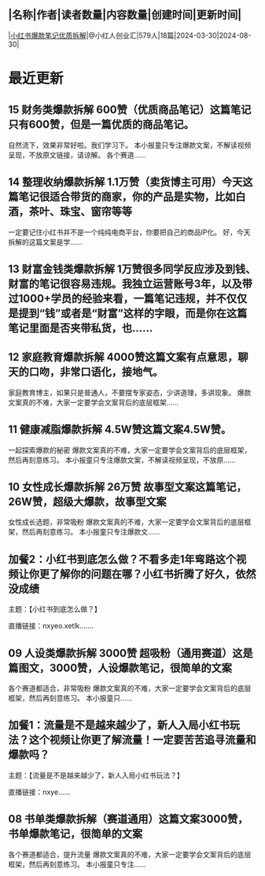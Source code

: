 |名称|作者|读者数量|内容数量|创建时间|更新时间|
---
|[小红书爆款笔记优质拆解](https://xiaobot.net/p/xiaohongren?refer=0b133df9-27dc-423b-8101-639049001c13)|@小红人创业汇|579人|18篇|2024-03-30|2024-08-30|

# 最近更新
## 15 财务类爆款拆解 600赞（优质商品笔记）这篇笔记只有600赞，但是一篇优质的商品笔记。
自然流下，效果非常好啦。我们学习下。
本小报童只专注爆款文案，不解读视频呈现，不放原文链接，请谅解。
各个赛道......
## 14 整理收纳爆款拆解 1.1万赞（卖货博主可用）今天这篇笔记很适合带货的商家，你的产品是实物，比如白酒，茶叶、珠宝、窗帘等等
一定要记住小红书并不是一个纯纯电商平台，你要把自己的商品IP化。
好，今天拆解的这篇文案是学......
## 13 财富金钱类爆款拆解 1万赞很多同学反应涉及到钱、财富的笔记很容易违规。我独立运营账号3年，以及带过1000+学员的经验来看，一篇笔记违规，并不仅仅是提到“钱”或者是“财富”这样的字眼，而是你在这篇笔记里面是否夹带私货，也......
## 12 家庭教育爆款拆解 4000赞这篇文案有点意思，聊天的口吻，非常口语化，接地气。
家庭教育博主，如果只是普通人，不要摆专家姿态，少讲道理，多讲现象。
爆款文案真的不难，大家一定要学会文案背后的底层框架......
## 11 健康减脂爆款拆解 4.5W赞这篇文案4.5W赞。
一起探索爆款的秘密
爆款文案真的不难，大家一定要学会文案背后的底层框架，然后再刻意练习。
本小报童只专注爆款文案，不解读视频呈现，不放原......
## 10 女性成长爆款拆解 26万赞 故事型文案这篇笔记，26W赞，超级大爆款，故事型文案
女性成长选题，非常吸粉
爆款文案真的不难，大家一定要学会文案背后的底层框架，然后再刻意练习。
本小报童只专注爆款文......
## 加餐2：小红书到底怎么做？不看多走1年弯路这个视频让你更了解你的问题在哪？小红书折腾了好久，依然没成绩

主题：【小红书到底怎么做？】

直播链接：nxyeo.xetlk.......
## 09 人设类爆款拆解 3000赞 超吸粉（通用赛道）这是篇图文，3000赞，人设爆款笔记，很简单的文案
各个赛道都适合，非常吸粉
爆款文案真的不难，大家一定要学会文案背后的底层框架，然后再刻意练习。
本小报童只......
## 加餐1：流量是不是越来越少了，新人入局小红书玩法？这个视频让你更了解流量！一定要苦苦追寻流量和爆款吗？

主题：【流量是不是越来越少了，新人入局小红书玩法？】

直播链接：nxye......
## 08 书单类爆款拆解（赛道通用）这篇文案3000赞，书单爆款笔记，很简单的文案
各个赛道都适合，提升流量
爆款文案真的不难，大家一定要学会文案背后的底层框架，然后再刻意练习。
本小报童只专注......

